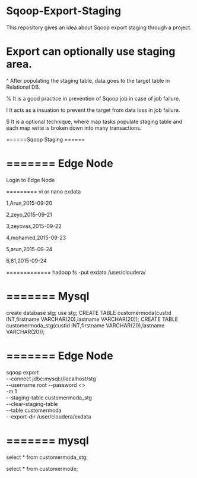 # Sqoop-Export-Staging
This repository gives an idea about Sqoop export staging  through a project.

# Export can optionally use staging area.

  ^ After populating the staging table, data goes to the target table in Relational DB.

  % It is a good practice in prevention of Sqoop job in case of job failure.

  ! It acts as a insuation to prevent the target from data loss in job failure.

  $ It is a optional technique, where map tasks populate staging table and each map write is broken down into many transactions.


======Sqoop Staging ======


=======
Edge Node
=======
Login to Edge Node

=========
vi or nano exdata

1,Arun,2015-09-20

2,zeyo,2015-09-21

3,zeyovas,2015-09-22

4,mohamed,2015-09-23

5,arun,2015-09-24

6,61,2015-09-24

=============
hadoop fs -put exdata /user/cloudera/


=======
Mysql
=======

create database stg;
use stg;
CREATE TABLE customermoda(custid INT,firstname VARCHAR(20),lastname VARCHAR(20));
CREATE TABLE customermoda_stg(custid INT,firstname VARCHAR(20),lastname VARCHAR(20));


=======
Edge Node
=======

sqoop export \
--connect jdbc:mysql://localhost/stg \
--username root --password <> \
-m 1 \
--staging-table customermoda_stg \
--clear-staging-table \
--table customermoda \
--export-dir /user/cloudera/exdata

=======
mysql
=======


select * from customermoda_stg;

select * from customermode;
